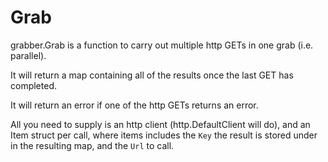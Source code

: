 # Grab

grabber.Grab is a function to carry out multiple http GETs in one grab (i.e. parallel).

It will return a map containing all of the results once the last GET has completed.

It will return an error if one of the http GETs returns an error.

All you need to supply is an http client (http.DefaultClient will do), and an Item struct per call, where items includes the `Key` the result is stored under in the resulting map, and the `Url` to call.